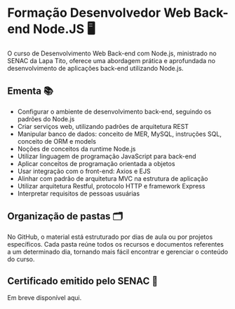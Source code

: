 # Formação Desenvolvedor Web Back-end Node.JS 🖥️

O curso de Desenvolvimento Web Back-end com Node.js, ministrado no SENAC da Lapa Tito, oferece uma abordagem prática e aprofundada no desenvolvimento de aplicações back-end utilizando Node.js.


## Ementa 📚

- Configurar o ambiente de desenvolvimento back-end, seguindo os padrões do Node.js
- Criar serviços web, utilizando padrões de arquitetura REST
- Manipular banco de dados: conceito de MER, MySQL, instruções SQL, conceito de ORM e models
- Noções de conceitos da runtime Node.js
- Utilizar linguagem de programação JavaScript para back-end
- Aplicar conceitos de programação orientada a objetos
- Usar integração com o front-end: Axios e EJS
- Alinhar com padrão de arquitetura MVC na estrutura de aplicação
- Utilizar arquitetura Restful, protocolo HTTP e framework Express
- Interpretar requisitos de pessoas usuárias


## Organização de pastas 🗂️

No GitHub, o material está estruturado por dias de aula ou por projetos específicos. Cada pasta reúne todos os recursos e documentos referentes a um determinado dia, tornando mais fácil encontrar e gerenciar o conteúdo do curso.


## Certificado emitido pelo SENAC 🏅

Em breve disponível aqui.
